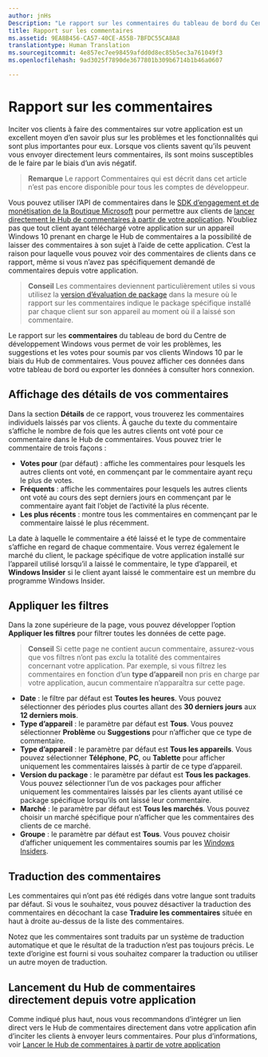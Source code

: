 ```yaml
---
author: jnHs
Description: "Le rapport sur les commentaires du tableau de bord du Centre de développement Windows vous permet de voir les problèmes, les suggestions et les votes pour soumis par vos clients Windows 10 par le biais du Hub de commentaires."
title: Rapport sur les commentaires
ms.assetid: 9EA8B456-CA57-40CE-A55B-7BFDC55CA8A8
translationtype: Human Translation
ms.sourcegitcommit: 4e857ec7ee98459afdd0d8ec85b5ec3a761049f3
ms.openlocfilehash: 9ad3025f7890de3677801b309b6714b1b46a0607

---
```


# Rapport sur les commentaires

Inciter vos clients à faire des commentaires sur votre application est un excellent moyen d’en savoir plus sur les problèmes et les fonctionnalités qui sont plus importantes pour eux. Lorsque vos clients savent qu’ils peuvent vous envoyer directement leurs commentaires, ils sont moins susceptibles de le faire par le biais d’un avis négatif. 

> **Remarque** Le rapport Commentaires qui est décrit dans cet article n’est pas encore disponible pour tous les comptes de développeur.

Vous pouvez utiliser l’API de commentaires dans le [SDK d’engagement et de monétisation de la Boutique Microsoft](http://aka.ms/store-em-sdk) pour permettre aux clients de [lancer directement le Hub de commentaires à partir de votre application](../monetize/launch-feedback-hub-from-your-app.md). N’oubliez pas que tout client ayant téléchargé votre application sur un appareil Windows 10 prenant en charge le Hub de commentaires a la possibilité de laisser des commentaires à son sujet à l’aide de cette application. C’est la raison pour laquelle vous pouvez voir des commentaires de clients dans ce rapport, même si vous n’avez pas spécifiquement demandé de commentaires depuis votre application.

> **Conseil** Les commentaires deviennent particulièrement utiles si vous utilisez la [version d’évaluation de package](package-flights.md) dans la mesure où le rapport sur les commentaires indique le package spécifique installé par chaque client sur son appareil au moment où il a laissé son commentaire.

Le rapport sur les **commentaires** du tableau de bord du Centre de développement Windows vous permet de voir les problèmes, les suggestions et les votes pour soumis par vos clients Windows 10 par le biais du Hub de commentaires. Vous pouvez afficher ces données dans votre tableau de bord ou exporter les données à consulter hors connexion. 

## Affichage des détails de vos commentaires

Dans la section **Détails** de ce rapport, vous trouverez les commentaires individuels laissés par vos clients. À gauche du texte du commentaire s’affiche le nombre de fois que les autres clients ont voté pour ce commentaire dans le Hub de commentaires. Vous pouvez trier le commentaire de trois façons :

- **Votes pour** (par défaut) : affiche les commentaires pour lesquels les autres clients ont voté, en commençant par le commentaire ayant reçu le plus de votes.
- **Fréquents** : affiche les commentaires pour lesquels les autres clients ont voté au cours des sept derniers jours en commençant par le commentaire ayant fait l’objet de l’activité la plus récente.
- **Les plus récents** : montre tous les commentaires en commençant par le commentaire laissé le plus récemment. 

La date à laquelle le commentaire a été laissé et le type de commentaire s’affiche en regard de chaque commentaire. Vous verrez également le marché du client, le package spécifique de votre application installé sur l’appareil utilisé lorsqu’il a laissé le commentaire, le type d’appareil, et **Windows Insider** si le client ayant laissé le commentaire est un membre du programme Windows Insider.


## Appliquer les filtres

Dans la zone supérieure de la page, vous pouvez développer l’option **Appliquer les filtres** pour filtrer toutes les données de cette page.

> **Conseil** Si cette page ne contient aucun commentaire, assurez-vous que vos filtres n’ont pas exclu la totalité des commentaires concernant votre application. Par exemple, si vous filtrez les commentaires en fonction d’un **type d’appareil** non pris en charge par votre application, aucun commentaire n’apparaîtra sur cette page.

- **Date** : le filtre par défaut est **Toutes les heures**. Vous pouvez sélectionner des périodes plus courtes allant des **30 derniers jours** aux **12 derniers mois**.
- **Type d’appareil** : le paramètre par défaut est **Tous**. Vous pouvez sélectionner **Problème** ou **Suggestions** pour n’afficher que ce type de commentaire.
- **Type d’appareil** : le paramètre par défaut est **Tous les appareils**. Vous pouvez sélectionner **Téléphone**, **PC**, ou **Tablette** pour afficher uniquement les commentaires laissés à partir de ce type d’appareil.
- **Version du package** : le paramètre par défaut est **Tous les packages**. Vous pouvez sélectionner l’un de vos packages pour afficher uniquement les commentaires laissés par les clients ayant utilisé ce package spécifique lorsqu’ils ont laissé leur commentaire.
- **Marché** : le paramètre par défaut est **Tous les marchés**. Vous pouvez choisir un marché spécifique pour n’afficher que les commentaires des clients de ce marché.
- **Groupe** : le paramètre par défaut est **Tous**. Vous pouvez choisir d’afficher uniquement les commentaires soumis par les [Windows Insiders](http://insider.windows.com).

## Traduction des commentaires

Les commentaires qui n’ont pas été rédigés dans votre langue sont traduits par défaut. Si vous le souhaitez, vous pouvez désactiver la traduction des commentaires en décochant la case **Traduire les commentaires** située en haut à droite au-dessus de la liste des commentaires.

Notez que les commentaires sont traduits par un système de traduction automatique et que le résultat de la traduction n’est pas toujours précis. Le texte d’origine est fourni si vous souhaitez comparer la traduction ou utiliser un autre moyen de traduction.

## Lancement du Hub de commentaires directement depuis votre application

Comme indiqué plus haut, nous vous recommandons d’intégrer un lien direct vers le Hub de commentaires directement dans votre application afin d’inciter les clients à envoyer leurs commentaires. Pour plus d’informations, voir [Lancer le Hub de commentaires à partir de votre application](../monetize/launch-feedback-hub-from-your-app.md)



<!--HONumber=Jun16_HO4-->


